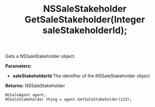 ﻿---
uid: crmscript_ref_NSSaleAgent_GetSaleStakeholder
title: NSSaleStakeholder GetSaleStakeholder(Integer saleStakeholderId);
intellisense: NSSaleAgent.GetSaleStakeholder
keywords: NSSaleAgent, GetSaleStakeholder
so.topic: reference
---

Gets a NSSaleStakeholder object.

**Parameters:**
 - **saleStakeholderId** The identifier of the NSSaleStakeholder object

**Returns:** NSSaleStakeholder

```crmscript
NSSaleAgent agent;
NSSaleStakeholder thing = agent.GetSaleStakeholder(123);
```

